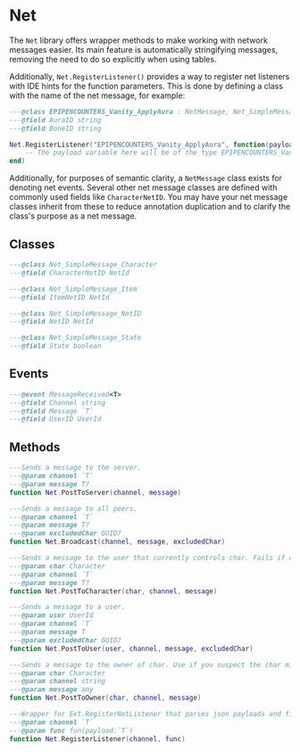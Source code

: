 # Net
The `Net` library offers wrapper methods to make working with network messages easier. Its main feature is automatically stringifying messages, removing the need to do so explicitly when using tables.

Additionally, `Net.RegisterListener()` provides a way to register net listeners with IDE hints for the function parameters. This is done by defining a class with the name of the net message, for example:
```lua
---@class EPIPENCOUNTERS_Vanity_ApplyAura : NetMessage, Net_SimpleMessage_NetID
---@field AuraID string
---@field BoneID string

Net.RegisterListener("EPIPENCOUNTERS_Vanity_ApplyAura", function(payload)
    -- The payload variable here will be of the type EPIPENCOUNTERS_Vanity_ApplyAura and offer auto-completion!
end)
```

Additionally, for purposes of semantic clarity, a `NetMessage` class exists for denoting net events. Several other net message classes are defined with commonly used fields like `CharacterNetID`. You may have your net message classes inherit from these to reduce annotation duplication and to clarify the class's purpose as a net message.

## Classes


<doc class="Net" symbols="_SubClasses">

```lua
---@class Net_SimpleMessage_Character
---@field CharacterNetID NetId

```
```lua
---@class Net_SimpleMessage_Item
---@field ItemNetID NetId

```
```lua
---@class Net_SimpleMessage_NetID
---@field NetID NetId

```
```lua
---@class Net_SimpleMessage_State
---@field State boolean

```
</doc>

## Events

<doc class="Net" symbols="Listenable">

```lua
---@event MessageReceived<T>
---@field Channel string
---@field Message `T`
---@field UserID UserId

```
</doc>

## Methods

<doc class="Net" symbols="Function">

```lua
---Sends a message to the server.
---@param channel `T`
---@param message T?
function Net.PostToServer(channel, message)

---Sends a message to all peers.
---@param channel `T`
---@param message T?
---@param excludedChar GUID?
function Net.Broadcast(channel, message, excludedChar)

---Sends a message to the user that currently controls char. Fails if char is a summon.
---@param char Character
---@param channel `T`
---@param message T?
function Net.PostToCharacter(char, channel, message)

---Sends a message to a user.
---@param user UserId
---@param channel `T`
---@param message T
---@param excludedChar GUID?
function Net.PostToUser(user, channel, message, excludedChar)

---Sends a message to the owner of char. Use if you suspect the char might be a summon.
---@param char Character
---@param channel string
---@param message any
function Net.PostToOwner(char, channel, message)

---Wrapper for Ext.RegisterNetListener that parses json payloads and fires an event afterwards.
---@param channel `T`
---@param func fun(payload:`T`)
function Net.RegisterListener(channel, func)

```
</doc>